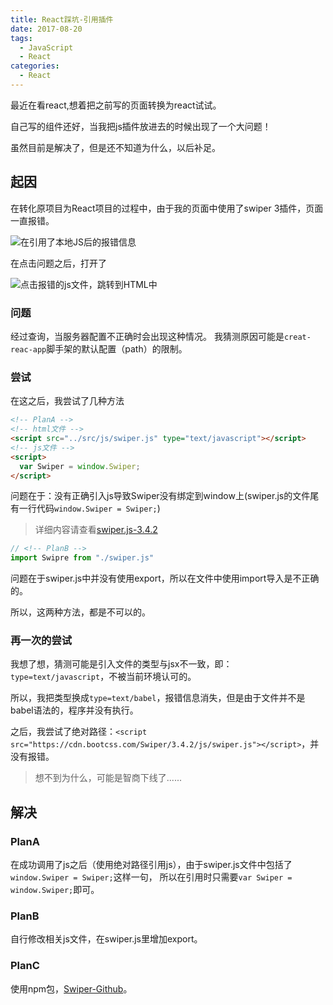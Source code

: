 ```yaml
---
title: React踩坑-引用插件
date: 2017-08-20
tags: 
  - JavaScript
  - React
categories: 
  - React
---
```


最近在看react,想着把之前写的页面转换为react试试。

自己写的组件还好，当我把js插件放进去的时候出现了一个大问题！

虽然目前是解决了，但是还不知道为什么，以后补足。

<!-- more -->

## 起因

在转化原项目为React项目的过程中，由于我的页面中使用了swiper 3插件，页面一直报错。

![在引用了本地JS后的报错信息](http://odmo6x3ig.bkt.clouddn.com/17-8-29/67726028.jpg)

在点击问题之后，打开了

![点击报错的js文件，跳转到HTML中](http://odmo6x3ig.bkt.clouddn.com/17-8-29/64147608.jpg)

### 问题

经过查询，当服务器配置不正确时会出现这种情况。
我猜测原因可能是`creat-reac-app`脚手架的默认配置（path）的限制。

### 尝试

在这之后，我尝试了几种方法

```html
<!-- PlanA -->
<!-- html文件 -->
<script src="../src/js/swiper.js" type="text/javascript"></script>
<!-- js文件 -->
<script>
  var Swiper = window.Swiper;
</script>
```

问题在于：没有正确引入js导致Swiper没有绑定到window上(swiper.js的文件尾有一行代码`window.Swiper = Swiper;`)

> 详细内容请查看[swiper.js-3.4.2](https://cdn.bootcss.com/Swiper/3.4.2/js/swiper.js)

```javascript
// <!-- PlanB -->
import Swipre from "./swiper.js"
```

问题在于swiper.js中并没有使用export，所以在文件中使用import导入是不正确的。

所以，这两种方法，都是不可以的。

### 再一次的尝试

我想了想，猜测可能是引入文件的类型与jsx不一致，即：`type=text/javascript`，不被当前环境认可的。

所以，我把类型换成`type=text/babel`，报错信息消失，但是由于文件并不是babel语法的，程序并没有执行。

之后，我尝试了绝对路径：`<script src="https://cdn.bootcss.com/Swiper/3.4.2/js/swiper.js"></script>`，并没有报错。

> 想不到为什么，可能是智商下线了......

## 解决

### PlanA

在成功调用了js之后（使用绝对路径引用js），由于swiper.js文件中包括了`window.Swiper = Swiper;`这样一句， 所以在引用时只需要`var Swiper = window.Swiper;`即可。

### PlanB

自行修改相关js文件，在swiper.js里增加export。

### PlanC

使用npm包，[Swiper-Github](https://github.com/nolimits4web/Swiper)。
